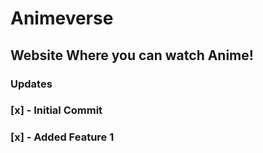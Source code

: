 # Animeverse

## Website Where you can watch Anime!

### Updates

### [x] - Initial Commit

### [x] - Added Feature 1
